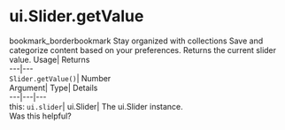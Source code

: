  
#  ui.Slider.getValue 
bookmark_borderbookmark Stay organized with collections  Save and categorize content based on your preferences.
Returns the current slider value. 
Usage| Returns  
---|---  
`Slider.getValue()`| Number  
Argument| Type| Details  
---|---|---  
this: `ui.slider`| ui.Slider| The ui.Slider instance.  
Was this helpful?
